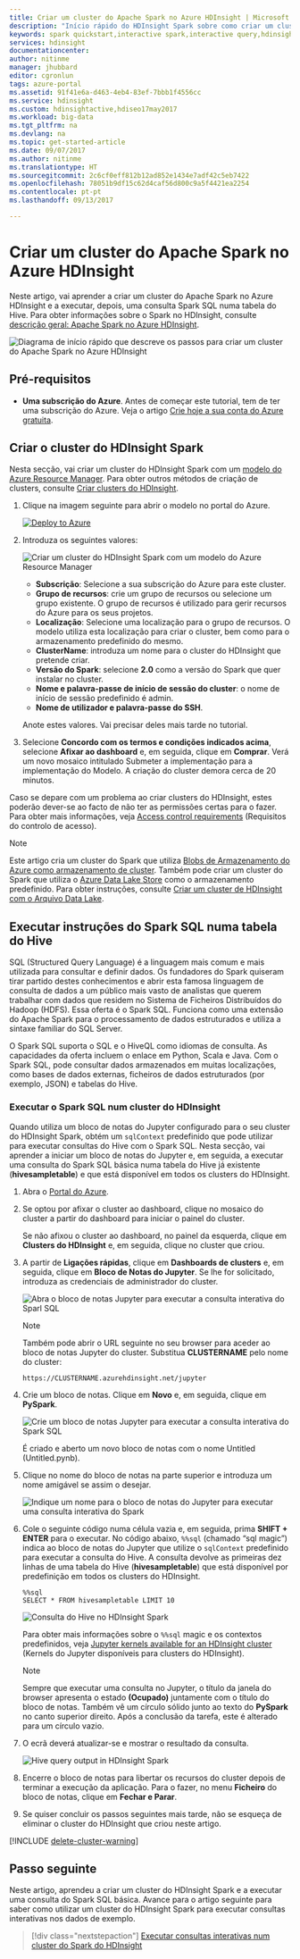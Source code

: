 ```yaml
---
title: Criar um cluster do Apache Spark no Azure HDInsight | Microsoft Docs
description: "Início rápido do HDInsight Spark sobre como criar um cluster do Apache Spark no HDInsight."
keywords: spark quickstart,interactive spark,interactive query,hdinsight spark,azure spark
services: hdinsight
documentationcenter: 
author: nitinme
manager: jhubbard
editor: cgronlun
tags: azure-portal
ms.assetid: 91f41e6a-d463-4eb4-83ef-7bbb1f4556cc
ms.service: hdinsight
ms.custom: hdinsightactive,hdiseo17may2017
ms.workload: big-data
ms.tgt_pltfrm: na
ms.devlang: na
ms.topic: get-started-article
ms.date: 09/07/2017
ms.author: nitinme
ms.translationtype: HT
ms.sourcegitcommit: 2c6cf0eff812b12ad852e1434e7adf42c5eb7422
ms.openlocfilehash: 78051b9df15c62d4caf56d800c9a5f4421ea2254
ms.contentlocale: pt-pt
ms.lasthandoff: 09/13/2017

---
```

# <a name="create-an-apache-spark-cluster-in-azure-hdinsight"></a>Criar um cluster do Apache Spark no Azure HDInsight

Neste artigo, vai aprender a criar um cluster do Apache Spark no Azure HDInsight e a executar, depois, uma consulta Spark SQL numa tabela do Hive. Para obter informações sobre o Spark no HDInsight, consulte [descrição geral: Apache Spark no Azure HDInsight](hdinsight-apache-spark-overview.md).

   ![Diagrama de início rápido que descreve os passos para criar um cluster do Apache Spark no Azure HDInsight](./media/hdinsight-apache-spark-jupyter-spark-sql/hdinsight-spark-quickstart-interactive-spark-query-flow.png "Guia de introdução do Spark ao utilizar o Apache Spark no HDInsight. Passos ilustrados: criar um cluster; executar consulta interativa do Spark")

## <a name="prerequisites"></a>Pré-requisitos

* **Uma subscrição do Azure**. Antes de começar este tutorial, tem de ter uma subscrição do Azure. Veja o artigo [Crie hoje a sua conta do Azure gratuita](https://azure.microsoft.com/free).

## <a name="create-hdinsight-spark-cluster"></a>Criar o cluster do HDInsight Spark

Nesta secção, vai criar um cluster do HDInsight Spark com um [modelo do Azure Resource Manager](https://azure.microsoft.com/resources/templates/101-hdinsight-spark-linux/). Para obter outros métodos de criação de clusters, consulte [Criar clusters do HDInsight](hdinsight-hadoop-provision-linux-clusters.md).

1. Clique na imagem seguinte para abrir o modelo no portal do Azure.         

    <a href="https://portal.azure.com/#create/Microsoft.Template/uri/https%3A%2F%2Fraw.githubusercontent.com%2FAzure%2Fazure-quickstart-templates%2Fmaster%2F101-hdinsight-spark-linux%2Fazuredeploy.json" target="_blank"><img src="./media/hdinsight-apache-spark-jupyter-spark-sql/deploy-to-azure.png" alt="Deploy to Azure"></a>

2. Introduza os seguintes valores:

    ![Criar um cluster do HDInsight Spark com um modelo do Azure Resource Manager](./media/hdinsight-apache-spark-jupyter-spark-sql/create-spark-cluster-in-hdinsight-using-azure-resource-manager-template.png "Criar um cluster do Spark no HDInsight com um modelo do Azure Resource Manager")

    * **Subscrição**: Selecione a sua subscrição do Azure para este cluster.
    * **Grupo de recursos**: crie um grupo de recursos ou selecione um grupo existente. O grupo de recursos é utilizado para gerir recursos do Azure para os seus projetos.
    * **Localização**: Selecione uma localização para o grupo de recursos. O modelo utiliza esta localização para criar o cluster, bem como para o armazenamento predefinido do mesmo.
    * **ClusterName**: introduza um nome para o cluster do HDInsight que pretende criar.
    * **Versão do Spark**: selecione **2.0** como a versão do Spark que quer instalar no cluster.
    * **Nome e palavra-passe de início de sessão do cluster**: o nome de início de sessão predefinido é admin.
    * **Nome de utilizador e palavra-passe do SSH**.

   Anote estes valores.  Vai precisar deles mais tarde no tutorial.

3. Selecione **Concordo com os termos e condições indicados acima**, selecione **Afixar ao dashboard** e, em seguida, clique em **Comprar**. Verá um novo mosaico intitulado Submeter a implementação para a implementação do Modelo. A criação do cluster demora cerca de 20 minutos.

Caso se depare com um problema ao criar clusters do HDInsight, estes poderão dever-se ao facto de não ter as permissões certas para o fazer. Para obter mais informações, veja [Access control requirements](hdinsight-administer-use-portal-linux.md#create-clusters) (Requisitos do controlo de acesso).

> [!NOTE]
> Este artigo cria um cluster do Spark que utiliza [Blobs de Armazenamento do Azure como armazenamento de cluster](hdinsight-hadoop-use-blob-storage.md). Também pode criar um cluster do Spark que utiliza o [Azure Data Lake Store](hdinsight-hadoop-use-data-lake-store.md) como o armazenamento predefinido. Para obter instruções, consulte [Criar um cluster de HDInsight com o Arquivo Data Lake](../data-lake-store/data-lake-store-hdinsight-hadoop-use-portal.md).
>
>

## <a name="run-spark-sql-statements-on-a-hive-table"></a>Executar instruções do Spark SQL numa tabela do Hive

SQL (Structured Query Language) é a linguagem mais comum e mais utilizada para consultar e definir dados. Os fundadores do Spark quiseram tirar partido destes conhecimentos e abrir esta famosa linguagem de consulta de dados a um público mais vasto de analistas que querem trabalhar com dados que residem no Sistema de Ficheiros Distribuídos do Hadoop (HDFS). Essa oferta é o Spark SQL. Funciona como uma extensão do Apache Spark para o processamento de dados estruturados e utiliza a sintaxe familiar do SQL Server.

O Spark SQL suporta o SQL e o HiveQL como idiomas de consulta. As capacidades da oferta incluem o enlace em Python, Scala e Java. Com o Spark SQL, pode consultar dados armazenados em muitas localizações, como bases de dados externas, ficheiros de dados estruturados (por exemplo, JSON) e tabelas do Hive.

### <a name="running-spark-sql-on-an-hdinsight-cluster"></a>Executar o Spark SQL num cluster do HDInsight

Quando utiliza um bloco de notas do Jupyter configurado para o seu cluster do HDInsight Spark, obtém um `sqlContext` predefinido que pode utilizar para executar consultas do Hive com o Spark SQL. Nesta secção, vai aprender a iniciar um bloco de notas do Jupyter e, em seguida, a executar uma consulta do Spark SQL básica numa tabela do Hive já existente (**hivesampletable**) e que está disponível em todos os clusters do HDInsight.

1. Abra o [Portal do Azure](https://portal.azure.com/).

2. Se optou por afixar o cluster ao dashboard, clique no mosaico do cluster a partir do dashboard para iniciar o painel do cluster.

    Se não afixou o cluster ao dashboard, no painel da esquerda, clique em **Clusters do HDInsight** e, em seguida, clique no cluster que criou.

3. A partir de **Ligações rápidas**, clique em **Dashboards de clusters** e, em seguida, clique em **Bloco de Notas do Jupyter**. Se lhe for solicitado, introduza as credenciais de administrador do cluster.

   ![Abra o bloco de notas Jupyter para executar a consulta interativa do Sparl SQL](./media/hdinsight-apache-spark-jupyter-spark-sql/hdinsight-spark-open-jupyter-interactive-spark-sql-query.png "Open Jupyter notebook to run interactive Spark SQL query")

   > [!NOTE]
   > Também pode abrir o URL seguinte no seu browser para aceder ao bloco de notas Jupyter do cluster. Substitua **CLUSTERNAME** pelo nome do cluster:
   >
   > `https://CLUSTERNAME.azurehdinsight.net/jupyter`
   >
   >
3. Crie um bloco de notas. Clique em **Novo** e, em seguida, clique em **PySpark**.

   ![Crie um bloco de notas Jupyter para executar a consulta interativa do Spark SQL](./media/hdinsight-apache-spark-jupyter-spark-sql/hdinsight-spark-create-jupyter-interactive-spark-sql-query.png "Create a Jupyter notebook to run interactive Spark SQL query")

   É criado e aberto um novo bloco de notas com o nome Untitled (Untitled.pynb).

4. Clique no nome do bloco de notas na parte superior e introduza um nome amigável se assim o desejar.

    ![Indique um nome para o bloco de notas do Jupyter para executar uma consulta interativa do Spark](./media/hdinsight-apache-spark-jupyter-spark-sql/hdinsight-spark-jupyter-notebook-name.png "Provide a name for the Jupter notebook to run interactive Spark query from")

5.  Cole o seguinte código numa célula vazia e, em seguida, prima **SHIFT + ENTER** para o executar. No código abaixo, `%%sql` (chamado “sql magic”) indica ao bloco de notas do Jupyter que utilize o `sqlContext` predefinido para executar a consulta do Hive. A consulta devolve as primeiras dez linhas de uma tabela do Hive (**hivesampletable**) que está disponível por predefinição em todos os clusters do HDInsight.

        %%sql
        SELECT * FROM hivesampletable LIMIT 10

    ![Consulta do Hive no HDInsight Spark](./media/hdinsight-apache-spark-jupyter-spark-sql/hdinsight-spark-get-started-hive-query.png "Consulta do Hive no HDInsight Spark")

    Para obter mais informações sobre o `%%sql` magic e os contextos predefinidos, veja [Jupyter kernels available for an HDInsight cluster](hdinsight-apache-spark-jupyter-notebook-kernels.md) (Kernels do Jupyter disponíveis para clusters do HDInsight).

    > [!NOTE]
    > Sempre que executar uma consulta no Jupyter, o título da janela do browser apresenta o estado **(Ocupado)** juntamente com o título do bloco de notas. Também vê um círculo sólido junto ao texto do **PySpark** no canto superior direito. Após a conclusão da tarefa, este é alterado para um círculo vazio.
    >
    >
    
6. O ecrã deverá atualizar-se e mostrar o resultado da consulta.

    ![Hive query output in HDInsight Spark](./media/hdinsight-apache-spark-jupyter-spark-sql/hdinsight-spark-get-started-hive-query-output.png "(Saída de consulta do Hive no HDInsight Spark)")

7. Encerre o bloco de notas para libertar os recursos do cluster depois de terminar a execução da aplicação. Para o fazer, no menu **Ficheiro** do bloco de notas, clique em **Fechar e Parar**.

8. Se quiser concluir os passos seguintes mais tarde, não se esqueça de eliminar o cluster do HDInsight que criou neste artigo. 

[!INCLUDE [delete-cluster-warning](../../includes/hdinsight-delete-cluster-warning.md)]

## <a name="next-step"></a>Passo seguinte 

Neste artigo, aprendeu a criar um cluster do HDInsight Spark e a executar uma consulta do Spark SQL básica. Avance para o artigo seguinte para saber como utilizar um cluster do HDInsight Spark para executar consultas interativas nos dados de exemplo.

> [!div class="nextstepaction"]
>[Executar consultas interativas num cluster do Spark do HDInsight](hdinsight-apache-spark-load-data-run-query.md)




